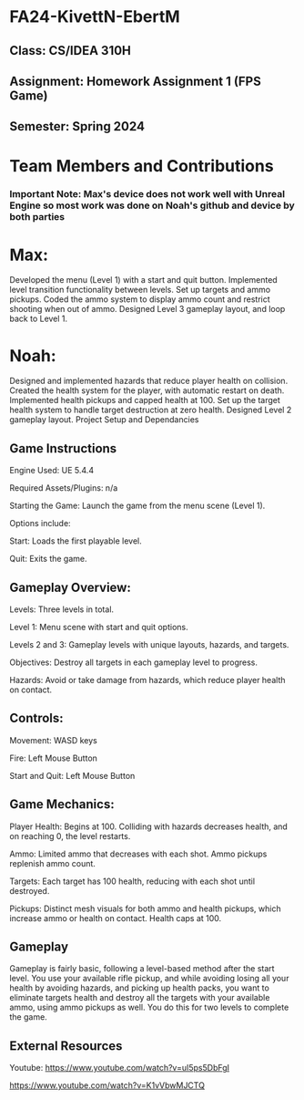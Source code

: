 # FA24-KivettN-EbertM

 ## Class: CS/IDEA 310H
## Assignment: Homework Assignment 1 (FPS Game)
## Semester: Spring 2024


# Team Members and Contributions

### Important Note: Max's device does not work well with Unreal Engine so most work was done on Noah's github and device by both parties

# Max:
Developed the menu (Level 1) with a start and quit button.
Implemented level transition functionality between levels.
Set up targets and ammo pickups.
Coded the ammo system to display ammo count and restrict shooting when out of ammo.
Designed Level 3 gameplay layout, and loop back to Level 1.

# Noah:
Designed and implemented hazards that reduce player health on collision.
Created the health system for the player, with automatic restart on death.
Implemented health pickups and capped health at 100.
Set up the target health system to handle target destruction at zero health.
Designed Level 2 gameplay layout.
Project Setup and Dependancies



## Game Instructions
Engine Used: UE 5.4.4

Required Assets/Plugins: n/a

 Starting the Game:
  Launch the game from the menu scene (Level 1).

 Options include:
  
  Start: Loads the first playable level.
  
  Quit: Exits the game.
  
## Gameplay Overview:
  Levels: Three levels in total.
  
   Level 1: Menu scene with start and quit options.
   
   Levels 2 and 3: Gameplay levels with unique layouts, hazards, and targets.
   
  Objectives: Destroy all targets in each gameplay level to progress.

  Hazards: Avoid or take damage from hazards, which reduce player health on contact.
  
  ## Controls:
  Movement: WASD keys
  
  Fire: Left Mouse Button
  
  Start and Quit: Left Mouse Button
  
## Game Mechanics:
  Player Health: Begins at 100. Colliding with hazards decreases health, and on reaching 0, the level restarts.
  
  Ammo: Limited ammo that decreases with each shot. Ammo pickups replenish ammo count.
  
  Targets: Each target has 100 health, reducing with each shot until destroyed.
  
  Pickups: Distinct mesh visuals for both ammo and health pickups, which increase ammo or health on contact. Health caps at 100.

  ## Gameplay
   Gameplay is fairly basic, following a level-based method after the start level. You use your available rifle pickup, and while avoiding losing all your health by avoiding hazards, and picking up health packs, you want to eliminate targets health and destroy all the targets with your available ammo, using ammo pickups as well. You do this for two levels to complete the game. 

   ## External Resources
   Youtube:
   https://www.youtube.com/watch?v=uI5ps5DbFgI
   
   https://www.youtube.com/watch?v=K1vVbwMJCTQ
